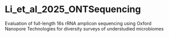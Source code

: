 # Li_et_al_2025_ONTSequencing
Evaluation of full-length 16s rRNA amplicon sequencing using Oxford Nanopore Technologies for diversity surveys of understudied microbiomes
